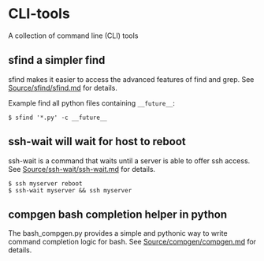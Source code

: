 # CLI-tools
A collection of command line (CLI) tools

## sfind a simpler find

sfind makes it easier to access the advanced features of
find and grep. See [Source/sfind/sfind.md](Source/sfind/sfind.md) for details.

Example find all python files containing `__future__`:

    $ sfind '*.py' -c __future__

## ssh-wait will wait for host to reboot

ssh-wait is a command that waits until a server
is able to offer ssh access. See [Source/ssh-wait/ssh-wait.md](Source/ssh-wait/ssh-wait.md) for details.

    $ ssh myserver reboot
    $ ssh-wait myserver && ssh myserver

## compgen bash completion helper in python

The bash_compgen.py provides a simple and pythonic way
to write command completion logic for bash.
See [Source/compgen/compgen.md](Source/compgen/compgen.md) for details.
